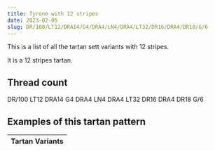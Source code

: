 ```yaml
---
title: Tyrone with 12 stripes
date: 2023-02-05
slug: DR/100/LT12/DRA14/G4/DRA4/LN4/DRA4/LT32/DR16/DRA4/DR18/G/6
---
```

This is a list of all the tartan sett variants with 12 stripes.

It is a 12 stripes tartan.


## Thread count
DR/100 LT12 DRA14 G4 DRA4 LN4 DRA4 LT32 DR16 DRA4 DR18 G/6

## Examples of this tartan pattern

| Tartan Variants |
|---------------|
